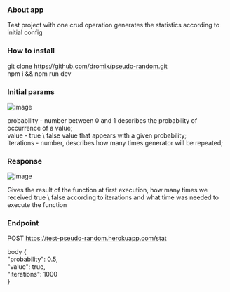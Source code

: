 ### About app

Test project with one crud operation generates the statistics according to initial config

### How to install
git clone https://github.com/dromix/pseudo-random.git  
npm i && npm run dev

### Initial params

![image](https://user-images.githubusercontent.com/37833861/122102757-727bf880-ce1e-11eb-9829-49fe193e499c.png)

probability - number between 0 and 1 describes the probability of occurrence of a value; <br>
value - true \ false value that appears with a given probability; <br>
iterations - number, describes how many times generator will be repeated; <br>

### Response

![image](https://user-images.githubusercontent.com/37833861/121705234-1c851900-cadd-11eb-976a-7e646f2e76c1.png)

Gives the result of the function at first execution, how many times we received true \ false according to iterations and what time was needed to execute the function

### Endpoint

POST https://test-pseudo-random.herokuapp.com/stat 

body {  
    "probability": 0.5,  
    "value": true,  
    "iterations": 1000  
}


